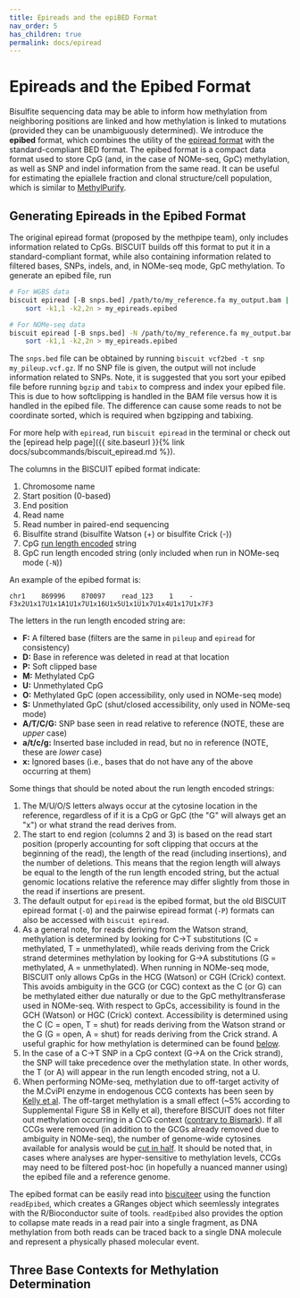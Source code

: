 ```yaml
---
title: Epireads and the epiBED Format
nav_order: 5
has_children: true
permalink: docs/epiread
---
```


# Epireads and the Epibed Format

Bisulfite sequencing data may be able to inform how methylation from neighboring positions are linked and how
methylation is linked to mutations (provided they can be unambiguously determined). We introduce the **epibed** format,
which combines the utility of the [epiread format](http://smithlabresearch.org/downloads/methpipe-manual.pdf) with the
standard-compliant BED format. The epibed format is a compact data format used to store CpG (and, in the case of
NOMe-seq, GpC) methylation, as well as SNP and indel information from the same read. It can be useful for estimating the
epiallele fraction and clonal structure/cell population, which is similar to
[MethylPurify](https://genomebiology.biomedcentral.com/articles/10.1186/s13059-014-0419-x).

## Generating Epireads in the Epibed Format

The original epiread format (proposed by the methpipe team), only includes information related to CpGs. BISCUIT builds
off this format to put it in a standard-compliant format, while also containing information related to filtered bases,
SNPs, indels, and, in NOMe-seq mode, GpC methylation. To generate an epibed file, run
```bash
# For WGBS data
biscuit epiread [-B snps.bed] /path/to/my_reference.fa my_output.bam | \
    sort -k1,1 -k2,2n > my_epireads.epibed

# For NOMe-seq data
biscuit epiread [-B snps.bed] -N /path/to/my_reference.fa my_output.bam | \
    sort -k1,1 -k2,2n > my_epireads.epibed
```
The `snps.bed` file can be obtained by running `biscuit vcf2bed -t snp my_pileup.vcf.gz`. If no SNP file is given, the
output will not include information related to SNPs. Note, it is suggested that you sort your epibed file before
running `bgzip` and `tabix` to compress and index your epibed file. This is due to how softclipping is handled in the
BAM file versus how it is handled in the epibed file. The difference can cause some reads to not be coordinate sorted,
which is required when bgzipping and tabixing.

For more help with `epiread`, run `biscuit epiread` in the terminal or check out the
[epiread help page]({{ site.baseurl }}{% link docs/subcommands/biscuit_epiread.md %}).

The columns in the BISCUIT epibed format indicate:

  1. Chromosome name
  2. Start position (0-based)
  3. End position
  4. Read name
  5. Read number in paired-end sequencing
  6. Bisulfite strand (bisulfite Watson (+) or bisulfite Crick (-))
  7. CpG [run length encoded](https://en.wikipedia.org/wiki/Run-length_encoding) string
  8. GpC run length encoded string (only included when run in NOMe-seq mode (`-N`))

An example of the epibed format is:
```
chr1    869996    870097    read_123    1    -    F3x2U1x17U1x1A1U1x7U1x16U1x5U1x1U1x7U1x4U1x17U1x7F3
```

The letters in the run length encoded string are:

  - **F:** A filtered base (filters are the same in `pileup` and `epiread` for consistency)
  - **D:** Base in reference was deleted in read at that location
  - **P:** Soft clipped base
  - **M:** Methylated CpG
  - **U:** Unmethylated CpG
  - **O:** Methylated GpC (open accessibility, only used in NOMe-seq mode)
  - **S:** Unmethylated GpC (shut/closed accessibility, only used in NOMe-seq mode)
  - **A/T/C/G:** SNP base seen in read relative to reference (NOTE, these are *upper* case)
  - **a/t/c/g:** Inserted base included in read, but no in reference (NOTE, these are *lower* case)
  - **x:** Ignored bases (i.e., bases that do not have any of the above occurring at them)

Some things that should be noted about the run length encoded strings:

  1. The M/U/O/S letters always occur at the cytosine location in the reference, regardless of if it is a CpG or GpC
  (the "G" will always get an "x") or what strand the read derives from.
  2. The start to end region (columns 2 and 3) is based on the read start position (properly accounting for soft
  clipping that occurs at the beginning of the read), the length of the read (including insertions), and the number of
  deletions. This means that the region length will always be equal to the length of the run length encoded string, but
  the actual genomic locations relative the reference may differ slightly from those in the read if insertions are
  present.
  3. The default output for `epiread` is the epibed format, but the old BISCUIT epiread format (`-O`) and the pairwise
  epiread format (`-P`) formats can also be accessed with `biscuit epiread`.
  4. As a general note, for reads deriving from the Watson strand, methylation is determined by looking for C&#8594;T
  substitutions (C = methylated, T = unmethylated), while reads deriving from the Crick strand determines methylation by
  looking for G&#8594;A substitutions (G = methylated, A = unmethylated). When running in NOMe-seq mode, BISCUIT only
  allows CpGs in the HCG (Watson) or CGH (Crick) context. This avoids ambiguity in the GCG (or CGC) context as the C (or
  G) can be methylated either due naturally or due to the GpC methyltransferase used in NOMe-seq. With respect to GpCs,
  accessibility is found in the GCH (Watson) or HGC (Crick) context. Accessibility is determined using the C (C = open,
  T = shut) for reads deriving from the Watson strand or the G (G = open, A = shut) for reads deriving from the Crick
  strand. A useful graphic for how methylation is determined can be found
  [below](#three-base-contexts-for-methylation-determination).
  5. In the case of a C&#8594;T SNP in a CpG context (G&#8594;A on the Crick strand), the SNP will take precedence over
  the methylation state. In other words, the T (or A) will appear in the run length encoded string, not a U.
  6. When performing NOMe-seq, methylation due to off-target activity of the M.CviPI enzyme in endogenous CCG contexts
  has been seen by [Kelly et al](https://www.ncbi.nlm.nih.gov/pmc/articles/PMC3514679/). The off-target methylation is a
  small effect (~5% according to Supplemental Figure S8 in Kelly et al), therefore BISCUIT does not filter out
  methylation occurring in a CCG context ([contrary to Bismark](http://felixkrueger.github.io/Bismark/Docs/)). If all
  CCGs were removed (in addition to the GCGs already removed due to ambiguity in NOMe-seq), the number of genome-wide
  cytosines available for analysis would be [cut in half](https://www.nature.com/articles/s41467-018-03149-4). It should
  be noted that, in cases where analyses are hyper-sensitive to methylation levels, CCGs may need to be filtered
  post-hoc (in hopefully a nuanced manner using) the epibed file and a reference genome.

The epibed format can be easily read into
[biscuiteer](https://www.bioconductor.org/packages/release/bioc/html/biscuiteer.html) using the function `readEpibed`,
which creates a GRanges object which seemlessly integrates with the R/Bioconductor suite of tools. `readEpibed` also
provides the option to collapse mate reads in a read pair into a single fragment, as DNA methylation from both reads can
be traced back to a single DNA molecule and represent a physically phased molecular event.

## Three Base Contexts for Methylation Determination

<object data="../assets/2021_09_09_methylation_contexts.pdf" width="525" height="482" type='application/pdf'></object>
